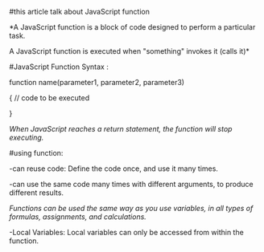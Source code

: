 #this article talk about JavaScript function

*A JavaScript function is a block of code designed to perform a particular task.


A JavaScript function is executed when "something" invokes it (calls it)*

#JavaScript Function Syntax :


function name(parameter1, parameter2, parameter3)

 {
  // code to be executed
  
 }


*When JavaScript reaches a return statement, the function will stop executing.*

#using function:

-can reuse code: Define the code once, and use it many times.


-can use the same code many times with different arguments, to produce different results.


*Functions can be used the same way as you use variables, in all types of formulas, assignments, and calculations.*


-Local Variables:
Local variables can only be accessed from within the function.

